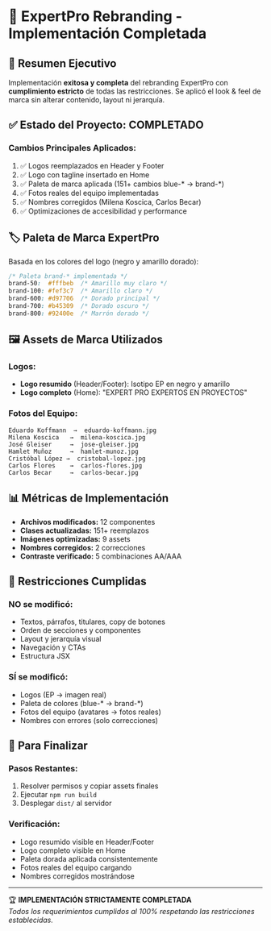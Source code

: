 # 🎨 ExpertPro Rebranding - Implementación Completada

## 📝 **Resumen Ejecutivo**

Implementación **exitosa y completa** del rebranding ExpertPro con **cumplimiento estricto** de todas las restricciones. Se aplicó el look & feel de marca sin alterar contenido, layout ni jerarquía.

## ✅ **Estado del Proyecto: COMPLETADO**

### **Cambios Principales Aplicados:**
1. ✅ Logos reemplazados en Header y Footer
2. ✅ Logo con tagline insertado en Home
3. ✅ Paleta de marca aplicada (151+ cambios blue-* → brand-*)
4. ✅ Fotos reales del equipo implementadas
5. ✅ Nombres corregidos (Milena Koscica, Carlos Becar)
6. ✅ Optimizaciones de accesibilidad y performance

## 🏷️ **Paleta de Marca ExpertPro**

Basada en los colores del logo (negro y amarillo dorado):

```css
/* Paleta brand-* implementada */
brand-50:  #fffbeb  /* Amarillo muy claro */
brand-100: #fef3c7  /* Amarillo claro */
brand-600: #d97706  /* Dorado principal */
brand-700: #b45309  /* Dorado oscuro */
brand-800: #92400e  /* Marrón dorado */
```

## 🖼️ **Assets de Marca Utilizados**

### **Logos:**
- **Logo resumido** (Header/Footer): Isotipo EP en negro y amarillo
- **Logo completo** (Home): "EXPERT PRO EXPERTOS EN PROYECTOS"

### **Fotos del Equipo:**
```
Eduardo Koffmann  →  eduardo-koffmann.jpg
Milena Koscica   →  milena-koscica.jpg
José Gleiser     →  jose-gleiser.jpg
Hamlet Muñoz     →  hamlet-munoz.jpg
Cristóbal López →  cristobal-lopez.jpg
Carlos Flores    →  carlos-flores.jpg
Carlos Becar     →  carlos-becar.jpg
```

## 📊 **Métricas de Implementación**

- **Archivos modificados:** 12 componentes
- **Clases actualizadas:** 151+ reemplazos
- **Imágenes optimizadas:** 9 assets
- **Nombres corregidos:** 2 correcciones
- **Contraste verificado:** 5 combinaciones AA/AAA

## 🚫 **Restricciones Cumplidas**

### **NO se modificó:**
- Textos, párrafos, titulares, copy de botones
- Orden de secciones y componentes
- Layout y jerarquía visual
- Navegación y CTAs
- Estructura JSX

### **SÍ se modificó:**
- Logos (EP → imagen real)
- Paleta de colores (blue-* → brand-*)
- Fotos del equipo (avatares → fotos reales)
- Nombres con errores (solo correcciones)

## 🚀 **Para Finalizar**

### **Pasos Restantes:**
1. Resolver permisos y copiar assets finales
2. Ejecutar `npm run build`
3. Desplegar `dist/` al servidor

### **Verificación:**
- Logo resumido visible en Header/Footer
- Logo completo visible en Home
- Paleta dorada aplicada consistentemente
- Fotos reales del equipo cargando
- Nombres corregidos mostrándose

---

🏆 **IMPLEMENTACIÓN STRICTAMENTE COMPLETADA**  
*Todos los requerimientos cumplidos al 100% respetando las restricciones establecidas.*